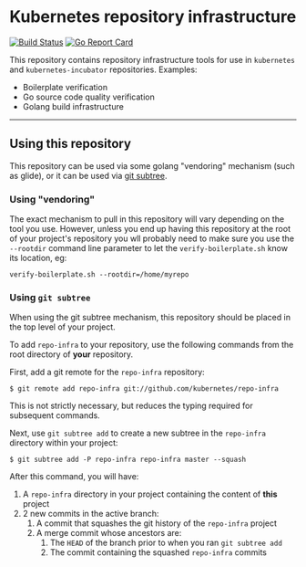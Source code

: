 # Kubernetes repository infrastructure
[![Build Status](https://travis-ci.org/kubernetes/repo-infra.svg?branch=master)](https://travis-ci.org/kubernetes/repo-infra)  [![Go Report Card](https://goreportcard.com/badge/github.com/kubernetes/repo-infra)](https://goreportcard.com/report/github.com/kubernetes/repo-infra)

This repository contains repository infrastructure tools for use in
`kubernetes` and `kubernetes-incubator` repositories.  Examples:

- Boilerplate verification
- Go source code quality verification
- Golang build infrastructure

---

## Using this repository

This repository can be used via some golang "vendoring" mechanism 
(such as glide), or it can be used via
[git subtree](http://git.kernel.org/cgit/git/git.git/plain/contrib/subtree/git-subtree.txt).

### Using "vendoring"

The exact mechanism to pull in this repository will vary depending on
the tool you use. However, unless you end up having this repository
at the root of your project's repository you wll probably need to 
make sure you use the `--rootdir` command line parameter to let the
`verify-boilerplate.sh` know its location, eg:

    verify-boilerplate.sh --rootdir=/home/myrepo

### Using `git subtree`

When using the git subtree mechanism, this repository should be placed in the 
top level of your project.

To add `repo-infra` to your repository, use the following commands from the 
root directory of **your** repository.

First, add a git remote for the `repo-infra` repository:

```
$ git remote add repo-infra git://github.com/kubernetes/repo-infra
```

This is not strictly necessary, but reduces the typing required for subsequent
commands.

Next, use `git subtree add` to create a new subtree in the `repo-infra`
directory within your project:

```
$ git subtree add -P repo-infra repo-infra master --squash
```

After this command, you will have:

1.  A `repo-infra` directory in your project containing the content of **this**
    project
2.  2 new commits in the active branch:
    1.  A commit that squashes the git history of the `repo-infra` project
    2.  A merge commit whose ancestors are:
        1.  The `HEAD` of the branch prior to when you ran `git subtree add`
        2.  The commit containing the squashed `repo-infra` commits

